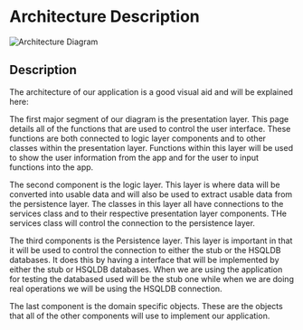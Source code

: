 # Architecture Description

![Architecture Diagram](https://code.cs.umanitoba.ca/comp3350-winter2024/jockiesonmonkies-a02-4/-/raw/main/docs/Architecture_Iteration_2.png?ref_type=heads)

## Description

The architecture of our application is a good visual aid and will be explained here:


The first major segment of our diagram is the presentation layer. This page details all of the
functions that are used to control the user interface. These functions are both connected to logic 
layer components and to other classes within the presentation layer. Functions within this layer 
will be used to show the user information from the app and for the user to input functions into the 
app.

The second component is the logic layer. This layer is where data will be converted into usable 
data and will also be used to extract usable data from the persistence layer. The classes in this 
layer all have connections to the services class and to their respective presentation layer 
components. THe services class will control the connection to the persistence layer.

The third components is the Persistence layer. This layer is important in that it will be used to 
control the connection to either the stub or the HSQLDB databases. It does this by having a 
interface that will be implemented by either the stub or HSQLDB databases. When we are using the 
application for testing the databased used will be the stub one while when we are doing real 
operations we will be using the HSQLDB connection.

The last component is the domain specific objects. These are the objects that all of the other 
components will use to implement our application.